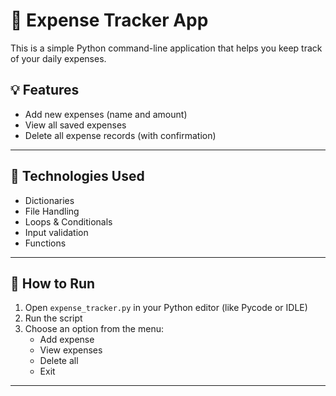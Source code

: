 # 💸 Expense Tracker App

This is a simple Python command-line application that helps you keep track of your daily expenses.

## 💡 Features

- Add new expenses (name and amount)
- View all saved expenses
- Delete all expense records (with confirmation)

---

## 🧠 Technologies Used

- Dictionaries
- File Handling
- Loops & Conditionals
- Input validation
- Functions

---

## 🚀 How to Run

1. Open `expense_tracker.py` in your Python editor (like Pycode or IDLE)
2. Run the script
3. Choose an option from the menu:
   - Add expense
   - View expenses
   - Delete all
   - Exit

---

